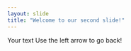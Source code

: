 ```yaml
---
layout: slide
title: "Welcome to our second slide!" 
---
```

Your text 
Use the left arrow to go back! 
